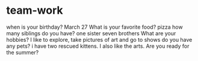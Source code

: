 # team-work
when is your birthday?
March 27
What is your favorite food?
pizza
how many siblings do you have?
one sister seven brothers
What are your hobbies?
I like to explore, take pictures of art and go to shows
do you have any pets?
i have two rescued kittens. I also like the arts.
Are you ready for the summer?